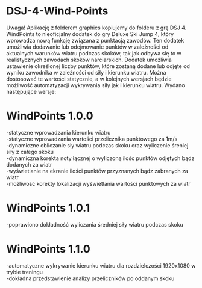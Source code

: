 # DSJ-4-Wind-Points
Uwaga! Aplikację z folderem graphics kopiujemy do folderu z grą DSJ 4.  
WindPoints to nieoficjalny dodatek do gry Deluxe Ski Jump 4,
który wprowadza nową funkcję związana z punktacją zawodów. 
Ten dodatek umożliwia dodawanie lub odejmowanie punktów w
zależności od aktualnych warunków wiatru podczas skoków, tak jak
odbywa się to w realistycznych zawodach skoków narciarskich.
Dodatek umożliwia ustawienie określonej liczby punktów, które zostaną dodane
lub odjęte od wyniku zawodnika w zależności od siły i kierunku wiatru.
Można dostosować te wartości statycznie, a w kolejnych wersjach będzie możliwość
automatyzacji wykrywania siły jak i kierunku wiatru.
Wydano następujące wersje:
# WindPoints 1.0.0  
-statyczne wprowadzania kierunku wiatru  
-statyczne wprowadzania wartości przelicznika punktowego za 1m/s  
-dynamiczne obliczanie siy wiatru podczas skoku oraz wyliczenie śreniej siły z całego skoku  
-dynamiczna korekta noty łącznej o wyliczoną ilośc punktów odjętych bądz dodanych za wiatr  
-wyświetlanie na ekranie ilości punktów przyznanych bądz zabranych za wiatr  
-możliwość korekty lokalizacji wyświetlania wartości punktowych za wiatr
# WindPoints 1.0.1
-poprawiono dokładność wyliczania średniej siły wiatru podczas skoku
# WindPoints 1.1.0
-automatyczne wykrywanie kierunku wiatru dla rozdzielczości 1920x1080 w trybie treningu  
-dokładna przedstawienie analizy przeliczników po oddanym skoku
